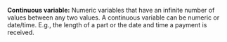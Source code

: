 
**Continuous variable:** Numeric variables that have an infinite number of
values between any two values. A continuous variable can be numeric or
date/time. E.g., the length of a part or the date and time a payment is
received.